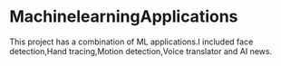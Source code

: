 # MachinelearningApplications
This project has a combination of ML applications.I included face detection,Hand tracing,Motion detection,Voice translator and AI news.
